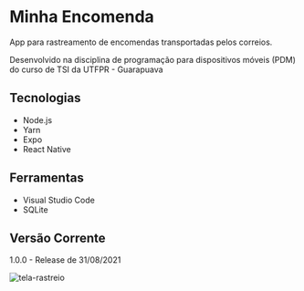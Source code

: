 # Minha Encomenda

App para rastreamento de encomendas transportadas pelos correios. 

Desenvolvido na disciplina de programação para dispositivos móveis (PDM) do curso de TSI da UTFPR - Guarapuava

## Tecnologias

+ Node.js
+ Yarn 
+ Expo
+ React Native

## Ferramentas

+ Visual Studio Code
+ SQLite

## Versão Corrente

1.0.0 - Release de 31/08/2021

![tela-rastreio](https://user-images.githubusercontent.com/48563663/131578002-4f43805a-9c7d-4df9-8e47-1b321582680a.jpeg)


